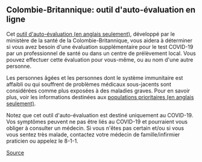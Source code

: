 ## Colombie-Britannique: outil d'auto-évaluation en ligne

Cet [outil d'auto-évaluation (en anglais seulement)](https://covid19.thrive.health/), développé par le ministère de la santé de la Colombie-Britannique, vous aidera à déterminer si vous avez besoin d'une évaluation supplémentaire pour le test COVID-19 par un professionnel de santé ou dans un centre de prélèvement local. Vous pouvez effectuer cette évaluation pour vous-même, ou au nom d'une autre personne.

Les personnes âgées et les personnes dont le système immunitaire est affaibli ou qui souffrent de problèmes médicaux sous-jacents sont considérées comme plus exposées à des maladies graves. Pour en savoir plus, voir les informations destinées aux [populations prioritaires (en anglais seulement)](http://www.bccdc.ca/health-info/diseases-conditions/covid-19/priority-populations).

Notez que cet outil d'auto-évaluation est destiné uniquement au COVID-19. Vos symptômes peuvent ne pas être liés au COVID-19 et pourraient vous obliger à consulter un médecin. Si vous n'êtes pas certain et/ou si vous vous sentez très malade, contactez votre médecin de famille/infirmier praticien ou appelez le 8-1-1.

[Source](http://covid-19.bccdc.ca/)
